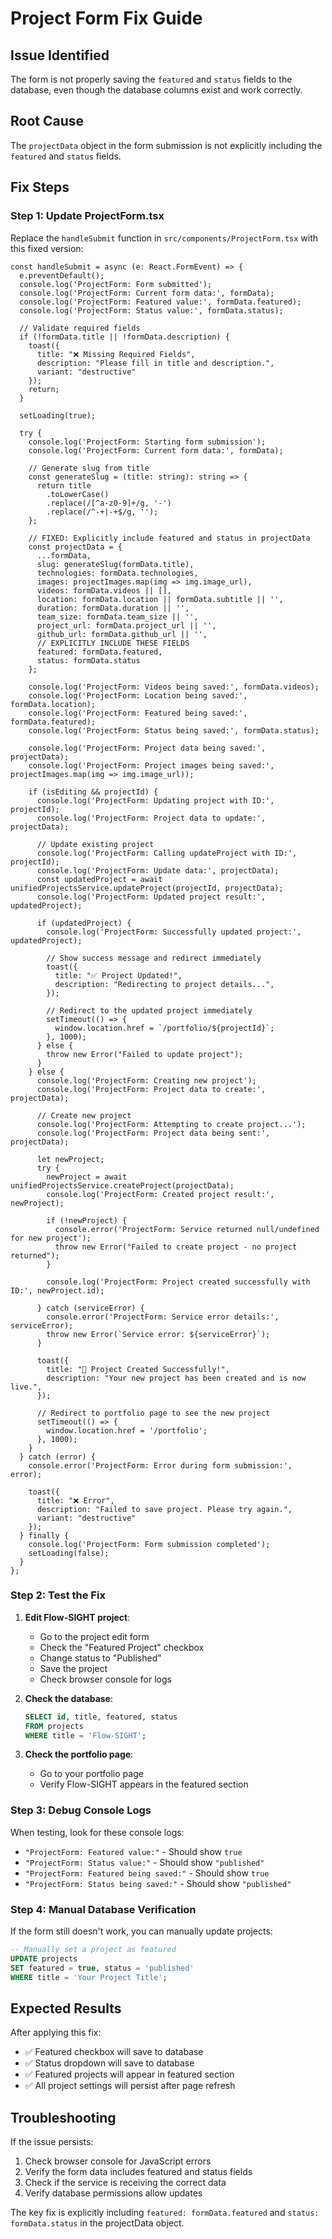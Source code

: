 # Project Form Fix Guide

## Issue Identified
The form is not properly saving the `featured` and `status` fields to the database, even though the database columns exist and work correctly.

## Root Cause
The `projectData` object in the form submission is not explicitly including the `featured` and `status` fields.

## Fix Steps

### Step 1: Update ProjectForm.tsx

Replace the `handleSubmit` function in `src/components/ProjectForm.tsx` with this fixed version:

```tsx
const handleSubmit = async (e: React.FormEvent) => {
  e.preventDefault();
  console.log('ProjectForm: Form submitted');
  console.log('ProjectForm: Current form data:', formData);
  console.log('ProjectForm: Featured value:', formData.featured);
  console.log('ProjectForm: Status value:', formData.status);
  
  // Validate required fields
  if (!formData.title || !formData.description) {
    toast({
      title: "❌ Missing Required Fields",
      description: "Please fill in title and description.",
      variant: "destructive"
    });
    return;
  }
  
  setLoading(true);

  try {
    console.log('ProjectForm: Starting form submission');
    console.log('ProjectForm: Current form data:', formData);
    
    // Generate slug from title
    const generateSlug = (title: string): string => {
      return title
        .toLowerCase()
        .replace(/[^a-z0-9]+/g, '-')
        .replace(/^-+|-+$/g, '');
    };

    // FIXED: Explicitly include featured and status in projectData
    const projectData = {
      ...formData,
      slug: generateSlug(formData.title),
      technologies: formData.technologies,
      images: projectImages.map(img => img.image_url),
      videos: formData.videos || [],
      location: formData.location || formData.subtitle || '',
      duration: formData.duration || '',
      team_size: formData.team_size || '',
      project_url: formData.project_url || '',
      github_url: formData.github_url || '',
      // EXPLICITLY INCLUDE THESE FIELDS
      featured: formData.featured,
      status: formData.status
    };
    
    console.log('ProjectForm: Videos being saved:', formData.videos);
    console.log('ProjectForm: Location being saved:', formData.location);
    console.log('ProjectForm: Featured being saved:', formData.featured);
    console.log('ProjectForm: Status being saved:', formData.status);
    
    console.log('ProjectForm: Project data being saved:', projectData);
    console.log('ProjectForm: Project images being saved:', projectImages.map(img => img.image_url));

    if (isEditing && projectId) {
      console.log('ProjectForm: Updating project with ID:', projectId);
      console.log('ProjectForm: Project data to update:', projectData);
      
      // Update existing project
      console.log('ProjectForm: Calling updateProject with ID:', projectId);
      console.log('ProjectForm: Update data:', projectData);
      const updatedProject = await unifiedProjectsService.updateProject(projectId, projectData);
      console.log('ProjectForm: Updated project result:', updatedProject);
      
      if (updatedProject) {
        console.log('ProjectForm: Successfully updated project:', updatedProject);
        
        // Show success message and redirect immediately
        toast({
          title: "✅ Project Updated!",
          description: "Redirecting to project details...",
        });
        
        // Redirect to the updated project immediately
        setTimeout(() => {
          window.location.href = `/portfolio/${projectId}`;
        }, 1000);
      } else {
        throw new Error("Failed to update project");
      }
    } else {
      console.log('ProjectForm: Creating new project');
      console.log('ProjectForm: Project data to create:', projectData);
      
      // Create new project
      console.log('ProjectForm: Attempting to create project...');
      console.log('ProjectForm: Project data being sent:', projectData);
      
      let newProject;
      try {
        newProject = await unifiedProjectsService.createProject(projectData);
        console.log('ProjectForm: Created project result:', newProject);
        
        if (!newProject) {
          console.error('ProjectForm: Service returned null/undefined for new project');
          throw new Error("Failed to create project - no project returned");
        }
        
        console.log('ProjectForm: Project created successfully with ID:', newProject.id);
      
      } catch (serviceError) {
        console.error('ProjectForm: Service error details:', serviceError);
        throw new Error(`Service error: ${serviceError}`);
      }
      
      toast({
        title: "🎉 Project Created Successfully!",
        description: "Your new project has been created and is now live.",
      });
      
      // Redirect to portfolio page to see the new project
      setTimeout(() => {
        window.location.href = '/portfolio';
      }, 1000);
    }
  } catch (error) {
    console.error('ProjectForm: Error during form submission:', error);
    
    toast({
      title: "❌ Error",
      description: "Failed to save project. Please try again.",
      variant: "destructive"
    });
  } finally {
    console.log('ProjectForm: Form submission completed');
    setLoading(false);
  }
};
```

### Step 2: Test the Fix

1. **Edit Flow-SIGHT project**:
   - Go to the project edit form
   - Check the "Featured Project" checkbox
   - Change status to "Published"
   - Save the project
   - Check browser console for logs

2. **Check the database**:
   ```sql
   SELECT id, title, featured, status 
   FROM projects 
   WHERE title = 'Flow-SIGHT';
   ```

3. **Check the portfolio page**:
   - Go to your portfolio page
   - Verify Flow-SIGHT appears in the featured section

### Step 3: Debug Console Logs

When testing, look for these console logs:
- `"ProjectForm: Featured value:"` - Should show `true`
- `"ProjectForm: Status value:"` - Should show `"published"`
- `"ProjectForm: Featured being saved:"` - Should show `true`
- `"ProjectForm: Status being saved:"` - Should show `"published"`

### Step 4: Manual Database Verification

If the form still doesn't work, you can manually update projects:

```sql
-- Manually set a project as featured
UPDATE projects 
SET featured = true, status = 'published'
WHERE title = 'Your Project Title';
```

## Expected Results

After applying this fix:
- ✅ Featured checkbox will save to database
- ✅ Status dropdown will save to database
- ✅ Featured projects will appear in featured section
- ✅ All project settings will persist after page refresh

## Troubleshooting

If the issue persists:
1. Check browser console for JavaScript errors
2. Verify the form data includes featured and status fields
3. Check if the service is receiving the correct data
4. Verify database permissions allow updates

The key fix is explicitly including `featured: formData.featured` and `status: formData.status` in the projectData object. 